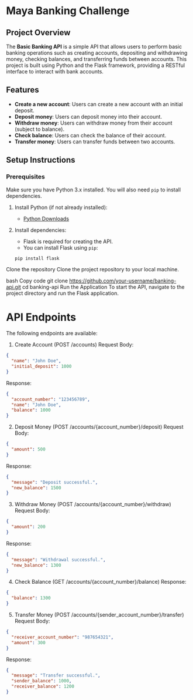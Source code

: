 # Maya Banking Challenge

## Project Overview

The **Basic Banking API** is a simple API that allows users to perform basic banking operations such as creating accounts, depositing and withdrawing money, checking balances, and transferring funds between accounts. This project is built using Python and the Flask framework, providing a RESTful interface to interact with bank accounts.

## Features

- **Create a new account**: Users can create a new account with an initial deposit.
- **Deposit money**: Users can deposit money into their account.
- **Withdraw money**: Users can withdraw money from their account (subject to balance).
- **Check balance**: Users can check the balance of their account.
- **Transfer money**: Users can transfer funds between two accounts.

## Setup Instructions

### Prerequisites

Make sure you have Python 3.x installed. You will also need `pip` to install dependencies.

1. Install Python (if not already installed):
   - [Python Downloads](https://www.python.org/downloads/)

2. Install dependencies:
   - Flask is required for creating the API.
   - You can install Flask using `pip`:

   ```bash
   pip install flask


Clone the repository
Clone the project repository to your local machine.

bash
Copy code
git clone https://github.com/your-username/banking-api.git
cd banking-api
Run the Application
To start the API, navigate to the project directory and run the Flask application.

# API Endpoints
The following endpoints are available:

1. Create Account (POST /accounts)
Request Body:
```json
{
  "name": "John Doe",
  "initial_deposit": 1000
}
```


Response:
```json
{
  "account_number": "123456789",
  "name": "John Doe",
  "balance": 1000
}
```
2. Deposit Money (POST /accounts/{account_number}/deposit)
Request Body:
```json
{
  "amount": 500
}
```
Response:
```json
{
  "message": "Deposit successful.",
  "new_balance": 1500
}
```
3. Withdraw Money (POST /accounts/{account_number}/withdraw)
Request Body:
```json
{
  "amount": 200
}
```
Response:
```json
{
  "message": "Withdrawal successful.",
  "new_balance": 1300
}
```
4. Check Balance (GET /accounts/{account_number}/balance)
Response:
```json
{
  "balance": 1300
}
```
5. Transfer Money (POST /accounts/{sender_account_number}/transfer)
Request Body:
```json
{
  "receiver_account_number": "987654321",
  "amount": 300
}
```
Response:
```json
{
  "message": "Transfer successful.",
  "sender_balance": 1000,
  "receiver_balance": 1200
}
```
